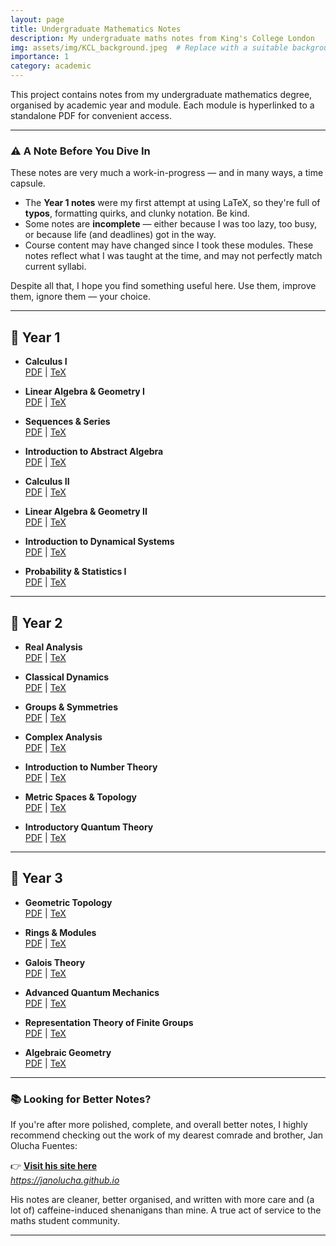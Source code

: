 ```yaml
---
layout: page
title: Undergraduate Mathematics Notes
description: My undergraduate maths notes from King's College London
img: assets/img/KCL_background.jpeg  # Replace with a suitable background image
importance: 1
category: academic
---
```


This project contains notes from my undergraduate mathematics degree, organised by academic year and module. Each module is hyperlinked to a standalone PDF for convenient access.

---

### ⚠️ A Note Before You Dive In

These notes are very much a work-in-progress — and in many ways, a time capsule.

- The **Year 1 notes** were my first attempt at using LaTeX, so they're full of **typos**, formatting quirks, and clunky notation. Be kind.
- Some notes are **incomplete** — either because I was too lazy, too busy, or because life (and deadlines) got in the way.
- Course content may have changed since I took these modules. These notes reflect what I was taught at the time, and may not perfectly match current syllabi.

Despite all that, I hope you find something useful here. Use them, improve them, ignore them — your choice.

---

## 📘 Year 1

- **Calculus I**  
  [PDF](/assets/pdf/Calculus_1_Notes.pdf) | [TeX](/assets/tex/Calculus_1_Notes.tex)

- **Linear Algebra & Geometry I**  
  [PDF](/assets/pdf/Linear_Algebra_and_Geometry_1_Revision_Notes.pdf) | [TeX](/assets/tex/Linear_Algebra_and_Geometry_1_Revision_Notes.tex)

- **Sequences & Series**  
  [PDF](/assets/pdf/Sequences_and_Series_Notes.pdf) | [TeX](/assets/tex/Sequences_and_Series_Notes.tex)

- **Introduction to Abstract Algebra**  
  [PDF](/assets/pdf/IAA_Notes.pdf) | [TeX](/assets/tex/IAA_Notes.tex)

- **Calculus II**  
  [PDF](/assets/pdf/Calculus_2_Notes.pdf) | [TeX](/assets/tex/Calculus_2_Notes.tex)

- **Linear Algebra & Geometry II**  
  [PDF](/assets/pdf/LAG2_Complete_Notes.pdf) | [TeX](/assets/tex/LAG2_Complete_Notes.tex)

- **Introduction to Dynamical Systems**  
  [PDF](/assets/pdf/IDS_Notes.pdf) | [TeX](/assets/tex/IDS_Notes.tex)

- **Probability & Statistics I**  
  [PDF](/assets/pdf/Statistics_1_Notes.pdf) | [TeX](/assets/tex/Statistics_1_Notes.tex)

---

## 📗 Year 2

- **Real Analysis**  
  [PDF](/assets/pdf/Real_Analysis_Notes.pdf) | [TeX](/assets/tex/Real_Analysis_Notes.tex)

- **Classical Dynamics**  
  [PDF](/assets/pdf/Classical_Dynamics_Notes.pdf) | [TeX](/assets/tex/Classical_Dynamics_Notes.tex)

- **Groups & Symmetries**  
  [PDF](/assets/pdf/Groups_and_Symmetries_Notes.pdf) | [TeX](/assets/tex/Groups_and_Symmetries_Notes.tex)

- **Complex Analysis**  
  [PDF](/assets/pdf/Complex_Analysis_notes.pdf) | [TeX](/assets/tex/Complex_Analysis_notes.tex)

- **Introduction to Number Theory**  
  [PDF](/assets/pdf/NT_Notes.pdf) | [TeX](/assets/tex/NT_Notes.tex)

- **Metric Spaces & Topology**  
  [PDF](/assets/pdf/Metric_Notes.pdf) | [TeX](/assets/tex/Metric_Notes.tex)

- **Introductory Quantum Theory**  
  [PDF](/assets/pdf/QT_Notes.pdf) | [TeX](/assets/tex/QT_Notes.tex)

---

## 📙 Year 3

- **Geometric Topology**  
  [PDF](/assets/pdf/GT_Notes.pdf) | [TeX](/assets/tex/GT_Notes.tex)

- **Rings & Modules**  
  [PDF](/assets/pdf/RM_Notes.pdf) | [TeX](/assets/tex/RM_Notes.tex)

- **Galois Theory**  
  [PDF](/assets/pdf/Galois_Notes.pdf) | [TeX](/assets/tex/Galois_notes.tex)

- **Advanced Quantum Mechanics**  
  [PDF](/assets/pdf/AQM_Notes.pdf) | [TeX](/assets/tex/AQM_Notes.tex)

- **Representation Theory of Finite Groups**  
  [PDF](/assets/pdf/Rep_Theory_Notes.pdf) | [TeX](/assets/tex/Rep_Theory_Notes.tex)

- **Algebraic Geometry**  
  [PDF](/assets/pdf/AG_Notes.pdf) | [TeX](/assets/tex/AG_Notes.tex)

---


### 📚 Looking for Better Notes?

If you're after more polished, complete, and overall better notes, I highly recommend checking out the work of my dearest comrade and brother, Jan Olucha Fuentes:

👉 **[Visit his site here](https://janolucha.github.io)**  
*https://janolucha.github.io*

His notes are cleaner, better organised, and written with more care and (a lot of) caffeine-induced shenanigans than mine. A true act of service to the maths student community.

---
